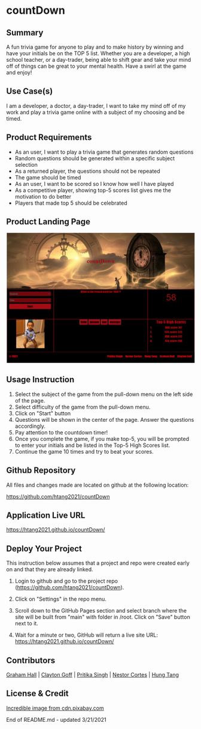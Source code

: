 # countDown

## Summary
A fun trivia game for anyone to play and to make history by winning and have your initials be on the TOP 5 list.  Whether you are a developer, a high school teacher, or a day-trader, being able to shift gear and take your mind off of things can be great to your mental health.  Have a swirl at the game and enjoy!  

## Use Case(s)
I am a developer, a doctor, a day-trader, I want to take my mind off of my work and play a trivia game online with a subject of my choosing and be timed.

## Product Requirements
- As an user, I want to play a trivia game that generates random questions
- Random questions should be generated within a specific subject selection
- As a returned player, the questions should not be repeated
- The game should be timed
- As an user, I want to be scored so I know how well I have played
- As a competitive player, showing top-5 scores list gives me the motivation to do better
- Players that made top 5 should be celebrated

## Product Landing Page
![](./assets/images/countDownMainPage.png)

## Usage Instruction

1. Select the subject of the game from the pull-down menu on the left side of the page.
2. Select difficulty of the game from the pull-down menu.
3. Click on "Start" button
4. Questions will be shown in the center of the page.  Answer the questions accordingly.
5. Pay attention to the countdown timer!
6. Once you complete the game, if you make top-5, you will be prompted to enter your initials and be listed in the Top-5 High Scores list.
7. Continue the game 10 times and try to beat your scores.

## Github Repository
All files and changes made are located on github at the following location:

https://github.com/htang2021/countDown

## Application Live URL
https://htang2021.github.io/countDown/

## Deploy Your Project
This instruction below assumes that a project and repo were created early on and that they are already linked.

1. Login to github and go to the project repo (https://github.com/htang2021/countDown).

2. Click on "Settings" in the repo menu.

3. Scroll down to the GitHub Pages section and select branch where the site will be built from "main" with folder in /root.  Click on "Save" button next to it.

4. Wait for a minute or two, GitHub will return a live site URL:
https://htang2021.github.io/countDown/

## Contributors
[Graham Hall](https://ghall89.github.io/portfolio-page/) |
[Clayton Goff](https://clayto30.github.io/professional-portfolio/) |
[Pritika Singh](https://psingh0920.github.io/htang-porfolio/) |
[Nestor Cortes](https://ncortes85.github.io/htang-porfolio/) |
[Hung Tang](https://htang2021.github.io/htang-porfolio/)

## License & Credit
[Incredible image from cdn.pixabay.com](https://cdn.pixabay.com/photo/2018/07/04/22/55/fantasy-3517206_960_720.jpg)

End of README.md - updated 3/21/2021
